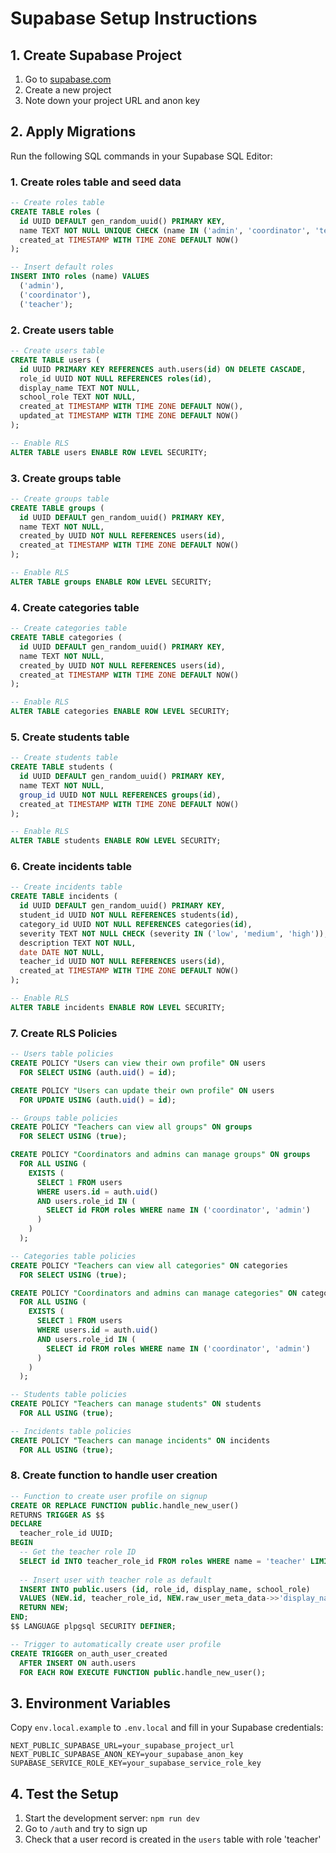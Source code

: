 # Supabase Setup Instructions

## 1. Create Supabase Project

1. Go to [supabase.com](https://supabase.com)
2. Create a new project
3. Note down your project URL and anon key

## 2. Apply Migrations

Run the following SQL commands in your Supabase SQL Editor:

### 1. Create roles table and seed data

```sql
-- Create roles table
CREATE TABLE roles (
  id UUID DEFAULT gen_random_uuid() PRIMARY KEY,
  name TEXT NOT NULL UNIQUE CHECK (name IN ('admin', 'coordinator', 'teacher')),
  created_at TIMESTAMP WITH TIME ZONE DEFAULT NOW()
);

-- Insert default roles
INSERT INTO roles (name) VALUES 
  ('admin'),
  ('coordinator'),
  ('teacher');
```

### 2. Create users table

```sql
-- Create users table
CREATE TABLE users (
  id UUID PRIMARY KEY REFERENCES auth.users(id) ON DELETE CASCADE,
  role_id UUID NOT NULL REFERENCES roles(id),
  display_name TEXT NOT NULL,
  school_role TEXT NOT NULL,
  created_at TIMESTAMP WITH TIME ZONE DEFAULT NOW(),
  updated_at TIMESTAMP WITH TIME ZONE DEFAULT NOW()
);

-- Enable RLS
ALTER TABLE users ENABLE ROW LEVEL SECURITY;
```

### 3. Create groups table

```sql
-- Create groups table
CREATE TABLE groups (
  id UUID DEFAULT gen_random_uuid() PRIMARY KEY,
  name TEXT NOT NULL,
  created_by UUID NOT NULL REFERENCES users(id),
  created_at TIMESTAMP WITH TIME ZONE DEFAULT NOW()
);

-- Enable RLS
ALTER TABLE groups ENABLE ROW LEVEL SECURITY;
```

### 4. Create categories table

```sql
-- Create categories table
CREATE TABLE categories (
  id UUID DEFAULT gen_random_uuid() PRIMARY KEY,
  name TEXT NOT NULL,
  created_by UUID NOT NULL REFERENCES users(id),
  created_at TIMESTAMP WITH TIME ZONE DEFAULT NOW()
);

-- Enable RLS
ALTER TABLE categories ENABLE ROW LEVEL SECURITY;
```

### 5. Create students table

```sql
-- Create students table
CREATE TABLE students (
  id UUID DEFAULT gen_random_uuid() PRIMARY KEY,
  name TEXT NOT NULL,
  group_id UUID NOT NULL REFERENCES groups(id),
  created_at TIMESTAMP WITH TIME ZONE DEFAULT NOW()
);

-- Enable RLS
ALTER TABLE students ENABLE ROW LEVEL SECURITY;
```

### 6. Create incidents table

```sql
-- Create incidents table
CREATE TABLE incidents (
  id UUID DEFAULT gen_random_uuid() PRIMARY KEY,
  student_id UUID NOT NULL REFERENCES students(id),
  category_id UUID NOT NULL REFERENCES categories(id),
  severity TEXT NOT NULL CHECK (severity IN ('low', 'medium', 'high')),
  description TEXT NOT NULL,
  date DATE NOT NULL,
  teacher_id UUID NOT NULL REFERENCES users(id),
  created_at TIMESTAMP WITH TIME ZONE DEFAULT NOW()
);

-- Enable RLS
ALTER TABLE incidents ENABLE ROW LEVEL SECURITY;
```

### 7. Create RLS Policies

```sql
-- Users table policies
CREATE POLICY "Users can view their own profile" ON users
  FOR SELECT USING (auth.uid() = id);

CREATE POLICY "Users can update their own profile" ON users
  FOR UPDATE USING (auth.uid() = id);

-- Groups table policies
CREATE POLICY "Teachers can view all groups" ON groups
  FOR SELECT USING (true);

CREATE POLICY "Coordinators and admins can manage groups" ON groups
  FOR ALL USING (
    EXISTS (
      SELECT 1 FROM users 
      WHERE users.id = auth.uid() 
      AND users.role_id IN (
        SELECT id FROM roles WHERE name IN ('coordinator', 'admin')
      )
    )
  );

-- Categories table policies
CREATE POLICY "Teachers can view all categories" ON categories
  FOR SELECT USING (true);

CREATE POLICY "Coordinators and admins can manage categories" ON categories
  FOR ALL USING (
    EXISTS (
      SELECT 1 FROM users 
      WHERE users.id = auth.uid() 
      AND users.role_id IN (
        SELECT id FROM roles WHERE name IN ('coordinator', 'admin')
      )
    )
  );

-- Students table policies
CREATE POLICY "Teachers can manage students" ON students
  FOR ALL USING (true);

-- Incidents table policies
CREATE POLICY "Teachers can manage incidents" ON incidents
  FOR ALL USING (true);
```

### 8. Create function to handle user creation

```sql
-- Function to create user profile on signup
CREATE OR REPLACE FUNCTION public.handle_new_user()
RETURNS TRIGGER AS $$
DECLARE
  teacher_role_id UUID;
BEGIN
  -- Get the teacher role ID
  SELECT id INTO teacher_role_id FROM roles WHERE name = 'teacher' LIMIT 1;
  
  -- Insert user with teacher role as default
  INSERT INTO public.users (id, role_id, display_name, school_role)
  VALUES (NEW.id, teacher_role_id, NEW.raw_user_meta_data->>'display_name', NEW.raw_user_meta_data->>'school_role');
  RETURN NEW;
END;
$$ LANGUAGE plpgsql SECURITY DEFINER;

-- Trigger to automatically create user profile
CREATE TRIGGER on_auth_user_created
  AFTER INSERT ON auth.users
  FOR EACH ROW EXECUTE FUNCTION public.handle_new_user();
```

## 3. Environment Variables

Copy `env.local.example` to `.env.local` and fill in your Supabase credentials:

```
NEXT_PUBLIC_SUPABASE_URL=your_supabase_project_url
NEXT_PUBLIC_SUPABASE_ANON_KEY=your_supabase_anon_key
SUPABASE_SERVICE_ROLE_KEY=your_supabase_service_role_key
```

## 4. Test the Setup

1. Start the development server: `npm run dev`
2. Go to `/auth` and try to sign up
3. Check that a user record is created in the `users` table with role 'teacher'
